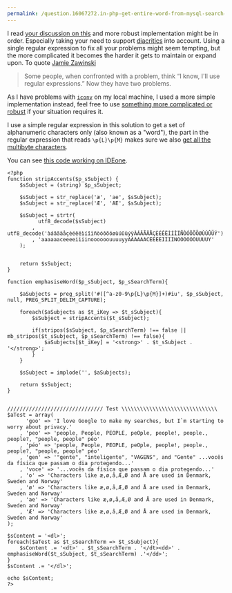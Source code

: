 ```yaml
---
permalink: /question.16067272.in-php-get-entire-word-from-mysql-search-result-using-like/index.html
---
```


I read [your discussion on this][1] and more robust implementation might be in 
order. Especially taking your need to support [diacritics][2] into account. 
Using a single regular expression to fix all your problems might seem tempting, 
but the more complicated it becomes the harder it gets to maintain or expand 
upon. To quote [Jamie Zawinski][3]

> Some people, when confronted with a problem, think “I know, I'll use regular expressions.”  Now they have two problems. 

As I have problems with [`iconv`][4] on my local machine, I used a more simple 
implementation instead, feel free to use [something more complicated or robust][5] 
if your situation requires it.

I use a simple regular expression in this solution to get a set of alphanumeric 
characters only (also known as a "word"), the part in the regular expression 
that reads `\p{L}\p{M}` makes sure we also [get all the multibyte characters][6].

You can see [this code working on IDEone][7].

    <?php
    function stripAccents($p_sSubject) {
        $sSubject = (string) $p_sSubject;

        $sSubject = str_replace('æ', 'ae', $sSubject);
        $sSubject = str_replace('Æ', 'AE', $sSubject);

        $sSubject = strtr(
              utf8_decode($sSubject)
            , utf8_decode('àáâãäåçèéêëìíîïñòóôõöøùúûüýÿÀÁÂÃÄÅÇÈÉÊËÌÍÎÏÑÒÓÔÕÖØÙÚÛÜÝ')
            , 'aaaaaaceeeeiiiinoooooouuuuyyAAAAAACEEEEIIIINOOOOOOUUUUY'
        );


        return $sSubject;
    }
    
    function emphasiseWord($p_sSubject, $p_sSearchTerm){
    
        $aSubjects = preg_split('#([^a-z0-9\p{L}\p{M}]+)#iu', $p_sSubject, null, PREG_SPLIT_DELIM_CAPTURE);
    
        foreach($aSubjects as $t_iKey => $t_sSubject){
            $sSubject = stripAccents($t_sSubject);
            
            if(stripos($sSubject, $p_sSearchTerm) !== false || mb_stripos($t_sSubject, $p_sSearchTerm) !== false){
                $aSubjects[$t_iKey] = '<strong>' . $t_sSubject . '</strong>';
            }
        }
    
        $sSubject = implode('', $aSubjects);
        
        return $sSubject;
    }
    
    
    /////////////////////////////// Test \\\\\\\\\\\\\\\\\\\\\\\\\\\\\\\
    $aTest = array(
          'goo' => 'I love Google to make my searches, but I`m starting to worry about privacy.'
        , 'peo' => 'people, People, PEOPLE, peOple, people!, people., people?, "people, people" péo'
        , 'péo' => 'people, People, PEOPLE, peOple, people!, people., people?, "people, people" péo'
        , 'gen' => '"gente", "inteligente", "VAGENS", and "Gente" ...vocês da física que passam o dia protegendo...'
        , 'voce' => '...vocês da física que passam o dia protegendo...'
        , 'o' => 'Characters like æ,ø,å,Æ,Ø and Å are used in Denmark, Sweden and Norway'
        , 'ø' => 'Characters like æ,ø,å,Æ,Ø and Å are used in Denmark, Sweden and Norway'
        , 'ae' => 'Characters like æ,ø,å,Æ,Ø and Å are used in Denmark, Sweden and Norway'
        , 'Æ' => 'Characters like æ,ø,å,Æ,Ø and Å are used in Denmark, Sweden and Norway'
    );
    
    $sContent = '<dl>';
    foreach($aTest as $t_sSearchTerm => $t_sSubject){
        $sContent .= '<dt>' . $t_sSearchTerm . '</dt><dd>' . emphasiseWord($t_sSubject, $t_sSearchTerm) .'</dd>';
    }
    $sContent .= '</dl>';
    
    echo $sContent;
    ?>


  [1]: http://chat.stackoverflow.com/rooms/28393/discussion-between-arraintxo-and-joao-paulo-apolinario-passos
  [2]: http://en.wikipedia.org/wiki/Diacritics
  [3]: https://twitter.com/jwz
  [4]: http://php.net/manual/en/function.iconv.php
  [5]: http://stackoverflow.com/questions/3542818/remove-accents-without-using-iconv/
  [6]: http://www.regular-expressions.info/unicode.html
  [7]: http://ideone.com/GELaBn
